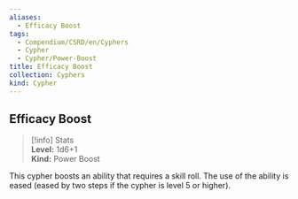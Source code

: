 ```yaml
---
aliases:
  - Efficacy Boost
tags:
  - Compendium/CSRD/en/Cyphers
  - Cypher
  - Cypher/Power-Boost
title: Efficacy Boost
collection: Cyphers
kind: Cypher
---
```

## Efficacy Boost  
>[!info] Stats  
> **Level:** 1d6+1  
> **Kind:** Power Boost
  
This cypher boosts an ability that requires a skill roll. The use of the ability is eased (eased by two steps if the cypher is level 5 or higher).